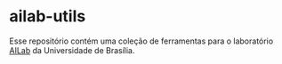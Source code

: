 # ailab-utils

Esse repositório contém uma coleção de ferramentas para o laboratório [AILab](https://ailab.unb.br/) da Universidade de Brasília.
